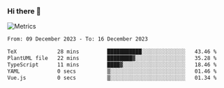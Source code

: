 ### Hi there 👋

![Metrics](https://github.com/radoapx/radoapx/blob/main/github-metrics.svg)

<!--START_SECTION:waka-->

```txt
From: 09 December 2023 - To: 16 December 2023

TeX             28 mins         ███████████░░░░░░░░░░░░░░   43.46 %
PlantUML file   22 mins         ████████▓░░░░░░░░░░░░░░░░   35.28 %
TypeScript      11 mins         ████▓░░░░░░░░░░░░░░░░░░░░   18.46 %
YAML            0 secs          ▒░░░░░░░░░░░░░░░░░░░░░░░░   01.46 %
Vue.js          0 secs          ▒░░░░░░░░░░░░░░░░░░░░░░░░   01.34 %
```

<!--END_SECTION:waka-->

<!--
**radoapx/radoapx** is a ✨ _special_ ✨ repository because its `README.md` (this file) appears on your GitHub profile.

Here are some ideas to get you started:

- 🔭 I’m currently working on ...
- 🌱 I’m currently learning ...
- 👯 I’m looking to collaborate on ...
- 🤔 I’m looking for help with ...
- 💬 Ask me about ...
- 📫 How to reach me: ...
- 😄 Pronouns: ...
- ⚡ Fun fact: ...
-->
